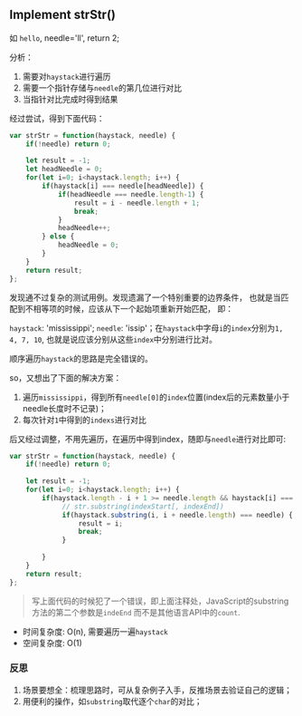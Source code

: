 ## Implement strStr()

如 `hello`, needle='ll',  return 2;



分析：

1. 需要对`haystack`进行遍历
2. 需要一个指针存储与`needle`的第几位进行对比
3. 当指针对比完成时得到结果

经过尝试，得到下面代码：

```javascript
var strStr = function(haystack, needle) {
    if(!needle) return 0;
    
    let result = -1;
    let headNeedle = 0;
    for(let i=0; i<haystack.length; i++) {
        if(haystack[i] === needle[headNeedle]) { 
            if(headNeedle === needle.length-1) {
                result = i - needle.length + 1;
                break;
            } 
            headNeedle++;
        } else {
            headNeedle = 0;
        }
    }
    return result;
};
```



发现通不过复杂的测试用例。发现遗漏了一个特别重要的边界条件， 也就是当匹配到不相等项的时候，应该从下一个起始项重新开始匹配， 即：

`haystack`: 'mississippi'; `needle`: 'issip'；在`haystack`中字母`i`的`index`分别为`1, 4, 7, 10`, 也就是说应该分别从这些`index`中分别进行比对。

顺序遍历`haystack`的思路是完全错误的。 

so，又想出了下面的解决方案：

1. 遍历`mississippi`，得到所有`needle[0]`的`index`位置(index后的元素数量小于needle长度时不记录)；
2. 每次针对`1`中得到的`indexs`进行对比



后又经过调整，不用先遍历，在遍历中得到index，随即与`needle`进行对比即可:

```javascript
var strStr = function(haystack, needle) {
    if(!needle) return 0;
    
    let result = -1;
    for(let i=0; i<haystack.length; i++) { 
        if(haystack.length - i + 1 >= needle.length && haystack[i] === needle[0]) {
             // str.substring(indexStart[, indexEnd])
             if(haystack.substring(i, i + needle.length) === needle) {
                 result = i;
                 break;
             }
            
        }
    }
    return result;
};
```

> 写上面代码的时候犯了一个错误，即上面注释处，JavaScript的substring方法的第二个参数是`indeEnd` 而不是其他语言API中的`count`.

- 时间复杂度: O(n), 需要遍历一遍`haystack`
- 空间复杂度: O(1)



### 反思

1. 场景要想全：梳理思路时，可从复杂例子入手，反推场景去验证自己的逻辑；
2. 用便利的操作，如`substring`取代逐个`char`的对比；



